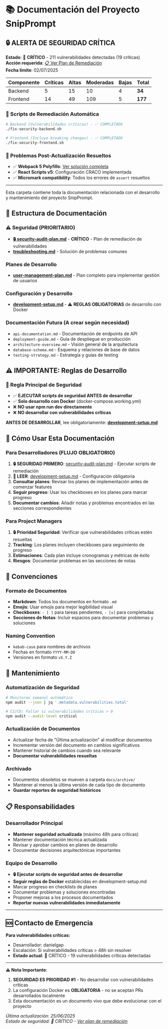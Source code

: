 # 📚 Documentación del Proyecto SnipPrompt

## 🔒 **ALERTA DE SEGURIDAD CRÍTICA**
**Estado**: 🔴 **CRÍTICO** - 211 vulnerabilidades detectadas (19 críticas)  
**Acción requerida**: [📋 Ver Plan de Remediación](security-audit-plan.md)  
**Fecha límite**: 02/07/2025

| Componente | Críticas | Altas | Moderadas | Bajas | Total |
|------------|----------|-------|-----------|-------|-------|
| Backend    | 5        | 15    | 10        | 4     | **34** |
| Frontend   | 14       | 49    | 109       | 5     | **177** |

### 🚨 Scripts de Remediación Automática
```bash
# Backend (Vulnerabilidades críticas) - ✅ COMPLETADO
./fix-security-backend.sh

# Frontend (Incluye breaking changes) - ✅ COMPLETADO  
./fix-security-frontend.sh
```

### 🔧 Problemas Post-Actualización Resueltos
- ✅ **Webpack 5 Polyfills**: [Ver solución completa](webpack5-polyfills-fix.md)
- ✅ **React Scripts v5**: Configuración CRACO implementada
- ✅ **Micromark compatibility**: Todos los errores de `assert` resueltos

---

Esta carpeta contiene toda la documentación relacionada con el desarrollo y mantenimiento del proyecto SnipPrompt.

## 📁 Estructura de Documentación

### ⚠️ Seguridad (PRIORITARIO)
- **[🔒 security-audit-plan.md](./security-audit-plan.md)** - **CRÍTICO** - Plan de remediación de vulnerabilidades
- **[troubleshooting.md](./troubleshooting.md)** - Solución de problemas comunes

### Planes de Desarrollo
- **[user-management-plan.md](./user-management-plan.md)** - Plan completo para implementar gestión de usuarios

### Configuración y Desarrollo
- **[development-setup.md](./development-setup.md)** - ⚠️ **REGLAS OBLIGATORIAS** de desarrollo con Docker

### Documentación Futura (A crear según necesidad)
- `api-documentation.md` - Documentación de endpoints de API
- `deployment-guide.md` - Guía de despliegue en producción
- `architecture-overview.md` - Visión general de la arquitectura
- `database-schema.md` - Esquema y relaciones de base de datos
- `testing-strategy.md` - Estrategia y guías de testing

## ⚠️ **IMPORTANTE: Reglas de Desarrollo**

### 🚨 Regla Principal de Seguridad
- ✅ **EJECUTAR scripts de seguridad ANTES de desarrollar**
- ✅ **Solo desarrollo con Docker** (docker-compose.working.yml)
- ❌ **NO usar npm run dev directamente**
- ❌ **NO desarrollar con vulnerabilidades críticas**

**ANTES DE DESARROLLAR**, lee obligatoriamente: **[development-setup.md](./development-setup.md)**

## 🎯 Cómo Usar Esta Documentación

### Para Desarrolladores (FLUJO OBLIGATORIO)
1. **🔒 SEGURIDAD PRIMERO**: [security-audit-plan.md](./security-audit-plan.md) - Ejecutar scripts de remediación
2. **📖 LEER**: [development-setup.md](./development-setup.md) - Configuración obligatoria
3. **Consultar planes**: Revisar los planes de implementación antes de comenzar features
4. **Seguir progreso**: Usar los checkboxes en los planes para marcar progreso
5. **Documentar cambios**: Añadir notas y problemas encontrados en las secciones correspondientes

### Para Project Managers
1. **🔒 Prioridad Seguridad**: Verificar que vulnerabilidades críticas estén resueltas
2. **Tracking**: Los planes incluyen checkboxes para seguimiento de progreso
3. **Estimaciones**: Cada plan incluye cronogramas y métricas de éxito
4. **Riesgos**: Documentar problemas en las secciones de notas

## 📝 Convenciones

### Formato de Documentos
- **Markdown**: Todos los documentos en formato `.md`
- **Emojis**: Usar emojis para mejor legibilidad visual
- **Checkboxes**: `- [ ]` para tareas pendientes, `- [x]` para completadas
- **Secciones de Notas**: Incluir espacios para documentar problemas y soluciones

### Naming Convention
- `kebab-case` para nombres de archivos
- Fechas en formato `YYYY-MM-DD`
- Versiones en formato `vX.Y.Z`

## 🔄 Mantenimiento

### Automatización de Seguridad
```bash
# Monitoreo semanal automático
npm audit --json | jq '.metadata.vulnerabilities.total'

# CI/CD: Fallar si vulnerabilidades críticas > 0
npm audit --audit-level critical
```

### Actualización de Documentos
- Actualizar fecha de "Última actualización" al modificar documentos
- Incrementar versión del documento en cambios significativos
- Mantener historial de cambios cuando sea relevante
- **Documentar vulnerabilidades resueltas**

### Archivado
- Documentos obsoletos se mueven a carpeta `docs/archive/`
- Mantener al menos la última versión de cada tipo de documento
- **Guardar reportes de seguridad históricos**

## 📋 Responsabilidades

### Desarrollador Principal
- **Mantener seguridad actualizada** (máximo 48h para críticas)
- Mantener documentación técnica actualizada
- Revisar y aprobar cambios en planes de desarrollo
- Documentar decisiones arquitectónicas importantes

### Equipo de Desarrollo
- **🔒 Ejecutar scripts de seguridad antes de desarrollar**
- **Seguir reglas de Docker** establecidas en development-setup.md
- Marcar progreso en checklists de planes
- Documentar problemas y soluciones encontradas
- Proponer mejoras a los procesos documentados
- **Reportar nuevas vulnerabilidades inmediatamente**

---

## 🆘 Contacto de Emergencia

**Para vulnerabilidades críticas:**
- Desarrollador: danielgap
- Escalación: Si vulnerabilidades críticas > 48h sin resolver
- **Estado actual**: 🔴 CRÍTICO - 19 vulnerabilidades críticas detectadas

---

**⚠️ Nota Importante**: 
1. **SEGURIDAD ES PRIORIDAD #1** - No desarrollar con vulnerabilidades críticas
2. La configuración Docker es **OBLIGATORIA** - no se aceptan PRs desarrollados localmente
3. Esta documentación es un documento vivo que debe evolucionar con el proyecto

*Última actualización: 25/06/2025*  
*Estado de seguridad: 🔴 CRÍTICO - [Ver plan de remediación](security-audit-plan.md)* 